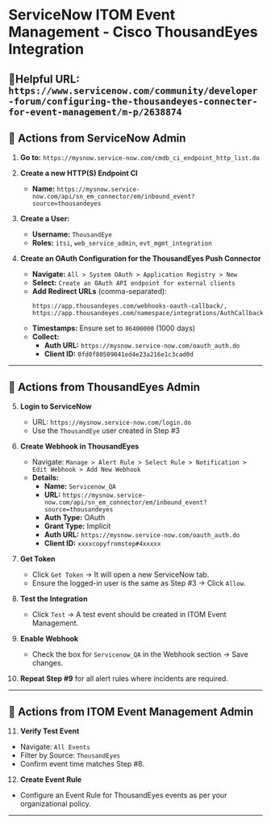 # ServiceNow ITOM Event Management - Cisco ThousandEyes Integration

**🔗Helpful URL:**   `https://www.servicenow.com/community/developer-forum/configuring-the-thousandeyes-connecter-for-event-management/m-p/2638874`
---

## 🔧 Actions from ServiceNow Admin

1. **Go to:** `https://mysnow.service-now.com/cmdb_ci_endpoint_http_list.do`

2. **Create a new HTTP(S) Endpoint CI**  
   - **Name:**  `https://mysnow.service-now.com/api/sn_em_connector/em/inbound_event?source=thousandeyes`

3. **Create a User:**  
   - **Username:** `ThousandEye`  
   - **Roles:** `itsi`, `web_service_admin`, `evt_mgmt_integration`

4. **Create an OAuth Configuration for the ThousandEyes Push Connector**  
   - **Navigate:** `All > System OAuth > Application Registry > New`  
   - **Select:** `Create an OAuth API endpoint for external clients`  
   - **Add Redirect URLs** (comma-separated):
     ```
     https://app.thousandeyes.com/webhooks-oauth-callback/,
     https://app.thousandeyes.com/namespace/integrations/AuthCallbackPage.html
     ```
   - **Timestamps:** Ensure set to `86400000` (1000 days)
   - **Collect:**
     - **Auth URL:** `https://mysnow.service-now.com/oauth_auth.do`
     - **Client ID:** `0fd0f80509041ed4e23a216e1c3cad0d`
---

## 🔧 Actions from ThousandEyes Admin

5. **Login to ServiceNow**  
   - URL: `https://mysnow.service-now.com/login.do`  
   - Use the `ThousandEye` user created in Step #3

6. **Create Webhook in ThousandEyes**  
   - Navigate: `Manage > Alert Rule > Select Rule > Notification > Edit Webhook > Add New Webhook`
   - **Details:**
     - **Name:** `Servicenow_QA`
     - **URL:** `https://mysnow.service-now.com/api/sn_em_connector/em/inbound_event?source=thousandeyes`
     - **Auth Type:** OAuth
     - **Grant Type:** Implicit
     - **Auth URL:** `https://mysnow.service-now.com/oauth_auth.do`
     - **Client ID:** `xxxxcopyfromstep#4xxxxx`

7. **Get Token**  
   - Click `Get Token` → It will open a new ServiceNow tab.  
   - Ensure the logged-in user is the same as Step #3 → Click `Allow`.

8. **Test the Integration**  
   - Click `Test` → A test event should be created in ITOM Event Management.

9. **Enable Webhook**  
   - Check the box for `Servicenow_QA` in the Webhook section → Save changes.

10. **Repeat Step #9** for all alert rules where incidents are required.
---

## 🔧 Actions from ITOM Event Management Admin

11. **Verify Test Event**
   - Navigate: `All Events`
   - Filter by Source: `ThousandEyes`
   - Confirm event time matches Step #8.

12. **Create Event Rule**
   - Configure an Event Rule for ThousandEyes events as per your organizational policy.
---

